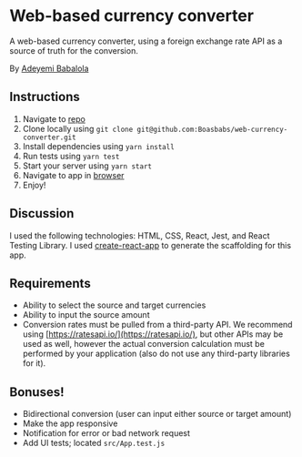 # Web-based currency converter

A web-based currency converter, using a foreign exchange rate API as a source of truth for the conversion. 

By [Adeyemi Babalola](mailto:babalolasimeon@gmail.com)


## Instructions

1. Navigate to [repo](https://github.com/Boasbabs/web-currency-converter)
2. Clone locally using
   `git clone git@github.com:Boasbabs/web-currency-converter.git`
3. Install dependencies using `yarn install`
4. Run tests using `yarn test`
5. Start your server using `yarn start`
6. Navigate to app in [browser](http://localhost:3000)
7. Enjoy!


## Discussion

I used the following technologies: HTML, CSS, React, Jest, and React Testing Library.
I used [create-react-app](https://goo.gl/26jfy4)
to generate the scaffolding for this app.

## Requirements

- Ability to select the source and target currencies
- Ability to input the source amount
- Conversion rates must be pulled from a third-party API. We recommend using [https://ratesapi.io/](https://ratesapi.io/), but other APIs may be used as well, however the actual conversion calculation must be performed by your application (also do not use any third-party libraries for it).


## Bonuses!

- Bidirectional conversion (user can input either source or target amount)
- Make the app responsive
- Notification for error or bad network request
- Add UI tests; located `src/App.test.js`



